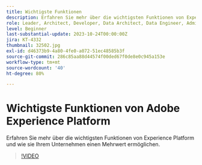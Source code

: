 ```yaml
---
title: Wichtigste Funktionen
description: Erfahren Sie mehr über die wichtigsten Funktionen von Experience Platform und wie sie Ihrem Unternehmen einen Mehrwert ermöglichen.
role: Leader, Architect, Developer, Data Architect, Data Engineer, Admin, User
level: Beginner
last-substantial-update: 2023-10-24T00:00:00Z
jira: KT-4332
thumbnail: 32502.jpg
exl-id: d46373b9-4a80-4fe0-a072-51ec48585b3f
source-git-commit: 286c85aa88d44574f00ded67f0de8e0c945a153e
workflow-type: tm+mt
source-wordcount: '40'
ht-degree: 80%

---
```


# Wichtigste Funktionen von Adobe Experience Platform

Erfahren Sie mehr über die wichtigsten Funktionen von Experience Platform und wie sie Ihrem Unternehmen einen Mehrwert ermöglichen.

>[!VIDEO](https://video.tv.adobe.com/v/3428504?learn=on&enablevpops&captions=ger)

